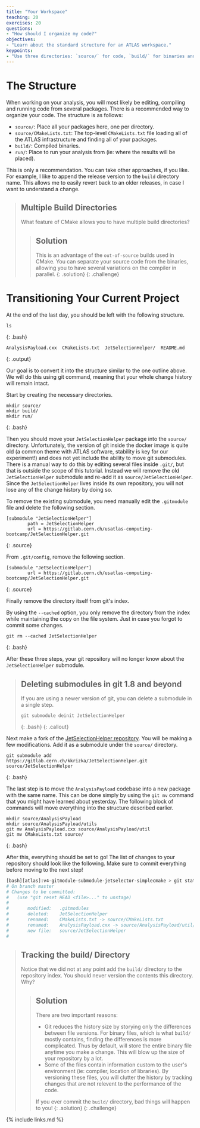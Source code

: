```yaml
---
title: "Your Workspace"
teaching: 20
exercises: 20
questions:
- "How should I organize my code?"
objectives:
- "Learn about the standard structure for an ATLAS workspace."
keypoints:
- "Use three directories: `source/` for code, `build/` for binaries and `run/` for output."
---
```


# The Structure

When working on your analysis, you will most likely be editing, compiling and running code from several packages. There is a recommended way to organize your code. The structure is as follows:

- `source/`: Place all your packages here, one per directory.
- `source/CMakeLists.txt`: The top-level `CMakeLists.txt` file loading all of the ATLAS infrastructure and finding all of your packages.
- `build/`: Compiled binaries.
- `run/`: Place to run your analysis from (ie: where the results will be placed).

This is only a recommendation. You can take other approaches, if you like. For example, I like to append the release version to the `build` directory name. This allows me to easily revert back to an older releases, in case I want to understand a change.

> ## Multiple Build Directories
>
> What feature of CMake allows you to have multiple build directories?
>
> > ## Solution
> >
> > This is an advantage of the `out-of-source` builds used in CMake. You can separate your source code from the binaries, allowing you to have several variations on the compiler in parallel.
> {: .solution}
{: .challenge}

# Transitioning Your Current Project
At the end of the last day, you should be left with the following structure.

~~~shell
ls
~~~
{: .bash}

~~~
AnalysisPayload.cxx  CMakeLists.txt  JetSelectionHelper/  README.md		     
~~~
{: .output}

Our goal is to convert it into the structure similar to the one outline above. We will do this using git command, meaning that your whole change history will remain intact.

Start by creating the necessary directories.

~~~shell
mkdir source/
mkdir build/
mkdir run/
~~~
{: .bash}

Then you should move your `JetSelectionHelper` package into the `source/` directory. Unfortunately, the version of git inside the docker image is quite old (a common theme with ATLAS software, stability is key for our experiment!) and does not yet include the ability to move git submodules. There is a manual way to do this by editing several files inside `.git/`, but that is outside the scope of this tutorial. Instead we will remove the old `JetSelectionHelper` submodule and re-add it as `source/JetSelectionHelper`. Since the `JetSelectionHelper` lives inside its own repository, you will not lose any of the change history by doing so.

To remove the existing submodule, you need manually edit the `.gitmodule` file and delete the following section.
~~~
[submodule "JetSelectionHelper"]
        path = JetSelectionHelper
        url = https://gitlab.cern.ch/usatlas-computing-bootcamp/JetSelectionHelper.git
~~~
{: .source}

From `.git/config`, remove the following section.

~~~
[submodule "JetSelectionHelper"]
        url = https://gitlab.cern.ch/usatlas-computing-bootcamp/JetSelectionHelper.git
~~~
{: .source}

Finally remove the directory itself from git's index.

By using the `--cached` option, you only remove the directory from the index while maintaining the copy on the file system. Just in case you forgot to commit some changes.

~~~shell
git rm --cached JetSelectionHelper
~~~
{: .bash}

After these three steps, your git repository will no longer know about the `JetSelectionHelper` submodule.

> ## Deleting submodules in git 1.8 and beyond
>
> If you are using a newer version of git, you can delete a submodule in a single step.
> ~~~shell
> git submodule deinit JetSelectionHelper
> ~~~
> {: .bash}
{: .callout}


Next make a fork of the [JetSelectionHelper repository](https://gitlab.cern.ch/usatlas-computing-bootcamp/JetSelectionHelper). You will be making a few modifications. Add it as a submodule under the `source/` directory.
~~~shell
git submodule add https://gitlab.cern.ch/kkrizka/JetSelectionHelper.git source/JetSelectionHelper
~~~
{: .bash}


The last step is to move the `AnalysisPayload` codebase into a new package with the same name. This can be done simply by using the `git mv` command that you might have learned about yesterday. The following block of commands will move everything into the structure described earlier.

~~~shell
mkdir source/AnalysisPayload
mkdir source/AnalysisPayload/utils
git mv AnalysisPayload.cxx source/AnalysisPayload/util
git mv CMakeLists.txt source/
~~~
{: .bash}

After this, everything should be set to go! The list of changes to your repository should look like the following. Make sure to commit everything before moving to the next step!

```bash
[bash][atlas]:v4-gitmodule-submodule-jetselector-simplecmake > git status .
# On branch master
# Changes to be committed:
#   (use "git reset HEAD <file>..." to unstage)
#
#       modified:   .gitmodules
#       deleted:    JetSelectionHelper
#       renamed:    CMakeLists.txt -> source/CMakeLists.txt
#       renamed:    AnalysisPayload.cxx -> source/AnalysisPayload/util/AnalysisPayload.cxx
#       new file:   source/JetSelectionHelper
#
```

> ## Tracking the build/ Directory
>
> Notice that we did not at any point add the `build/` directory to the repository index. You should never version the contents this directory. Why?
>
> > ## Solution
> >
> > There are two important reasons:
> > - Git reduces the history size by storying only the differences between file versions. For binary files, which is what `build/` mostly contains, finding the differences is more complicated. Thus by default, will store the entire binary file anytime you make a change. This will blow up the size of your repository by a lot.
> > - Some of the files contain information custom to the user's environment (ie: compiler, location of libraries). By versioning these files, you will clutter the history by tracking changes that are not relevent to the performance of the code.
> >
> > If you ever commit the `build/` directory, bad things will happen to you!
> {: .solution}
{: .challenge}




{% include links.md %}

